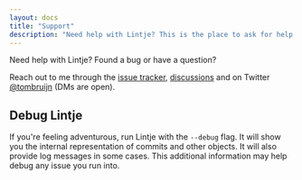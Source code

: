 ```yaml
---
layout: docs
title: "Support"
description: "Need help with Lintje? This is the place to ask for help."
---
```


Need help with Lintje? Found a bug or have a question?

Reach out to me through the [issue tracker][issues], [discussions][discussions] and on Twitter [@tombruijn](https://twitter.com/tombruijn) (DMs are open).

## Debug Lintje

If you're feeling adventurous, run Lintje with the `--debug` flag. It will show you the internal representation of commits and other objects. It will also provide log messages in some cases. This additional information may help debug any issue you run into.

[issues]: <%= site.metadata.issue_tracker %>
[discussions]: <%= site.metadata.discussions %>
